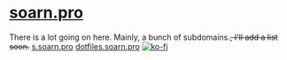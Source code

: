 # [soarn.pro](soarn.pro)

There is a lot going on here.  Mainly, a bunch of subdomains.~~, I'll add a list soon.~~
[s.soarn.pro](s.soarn.pro)
[dotfiles.soarn.pro](dotfiles.soarn.pro)
[![ko-fi](https://www.ko-fi.com/img/githubbutton_sm.svg)](https://ko-fi.com/A0A5XEJE)
